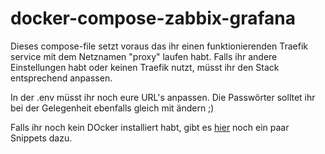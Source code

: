 # docker-compose-zabbix-grafana

Dieses compose-file setzt voraus das ihr einen funktionierenden Traefik service mit dem Netznamen "proxy" laufen habt.
Falls ihr andere Einstellungen habt oder keinen Traefik nutzt, müsst ihr den Stack entsprechend anpassen.

In der .env müsst ihr noch eure URL's anpassen.
Die Passwörter solltet ihr bei der Gelegenheit ebenfalls gleich mit ändern ;)

Falls ihr noch kein DOcker installiert habt, gibt es [hier](https://blog.denniseisold.de/blog/2023/03/15/docker-snippets/) noch ein paar Snippets dazu.